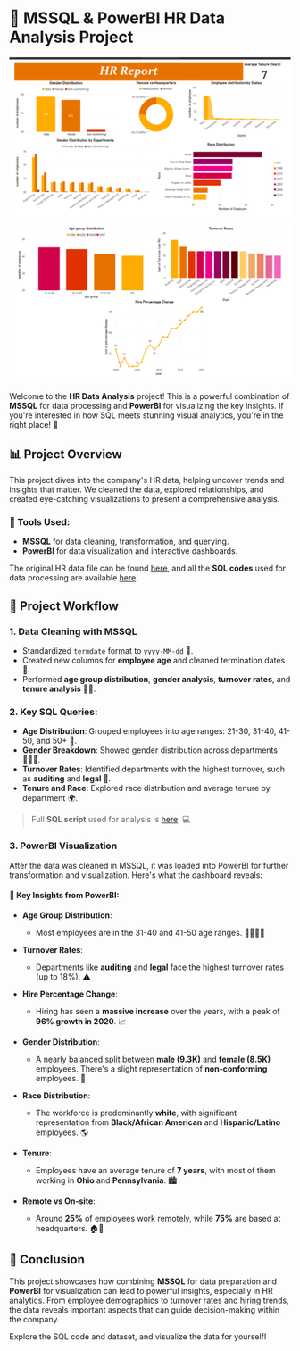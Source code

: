 # 🚀 MSSQL & PowerBI HR Data Analysis Project

![Dashboard 1](https://github.com/Miinhaz/MS-SQL-POWERBI-PROJECT/blob/main/1.png)
![Dashboard 2](https://github.com/Miinhaz/MS-SQL-POWERBI-PROJECT/blob/main/2.png)

Welcome to the **HR Data Analysis** project! This is a powerful combination of **MSSQL** for data processing and **PowerBI** for visualizing the key insights. If you're interested in how SQL meets stunning visual analytics, you're in the right place! 🎯

## 📊 Project Overview

This project dives into the company's HR data, helping uncover trends and insights that matter. We cleaned the data, explored relationships, and created eye-catching visualizations to present a comprehensive analysis.

### 🔧 Tools Used:
- **MSSQL** for data cleaning, transformation, and querying.
- **PowerBI** for data visualization and interactive dashboards.

The original HR data file can be found [here](https://github.com/Miinhaz/MS-SQL-POWERBI-PROJECT/blob/main/HR%20Data.csv), and all the **SQL codes** used for data processing are available [here](https://github.com/Miinhaz/MS-SQL-POWERBI-PROJECT/blob/main/Project.sql).

## 🚀 Project Workflow

### 1. **Data Cleaning with MSSQL**
   - Standardized `termdate` format to `yyyy-MM-dd` 📅.
   - Created new columns for **employee age** and cleaned termination dates 🧹.
   - Performed **age group distribution**, **gender analysis**, **turnover rates**, and **tenure analysis** 🧑‍💻.

### 2. **Key SQL Queries:**
   - **Age Distribution**: Grouped employees into age ranges: 21-30, 31-40, 41-50, and 50+ 🎂.
   - **Gender Breakdown**: Showed gender distribution across departments 🧑‍🤝‍🧑.
   - **Turnover Rates**: Identified departments with the highest turnover, such as **auditing** and **legal** 💼.
   - **Tenure and Race**: Explored race distribution and average tenure by department 🌍.

> Full **SQL script** used for analysis is [here](https://github.com/Miinhaz/MS-SQL-POWERBI-PROJECT/blob/main/Project.sql). 💻

### 3. **PowerBI Visualization**

After the data was cleaned in MSSQL, it was loaded into PowerBI for further transformation and visualization. Here's what the dashboard reveals:

#### 🔑 Key Insights from PowerBI:

- **Age Group Distribution**:
  - Most employees are in the 31-40 and 41-50 age ranges. 👨‍💼👩‍💼

- **Turnover Rates**:
  - Departments like **auditing** and **legal** face the highest turnover rates (up to 18%). ⚠️

- **Hire Percentage Change**:
  - Hiring has seen a **massive increase** over the years, with a peak of **96% growth in 2020**. 📈

- **Gender Distribution**:
  - A nearly balanced split between **male (9.3K)** and **female (8.5K)** employees. There's a slight representation of **non-conforming** employees. 👫

- **Race Distribution**:
  - The workforce is predominantly **white**, with significant representation from **Black/African American** and **Hispanic/Latino** employees. 🌎

- **Tenure**:
  - Employees have an average tenure of **7 years**, with most of them working in **Ohio** and **Pennsylvania**. 🏙️

- **Remote vs On-site**:
  - Around **25%** of employees work remotely, while **75%** are based at headquarters. 🏠🏢

## 🌟 Conclusion

This project showcases how combining **MSSQL** for data preparation and **PowerBI** for visualization can lead to powerful insights, especially in HR analytics. From employee demographics to turnover rates and hiring trends, the data reveals important aspects that can guide decision-making within the company.

Explore the SQL code and dataset, and visualize the data for yourself!

